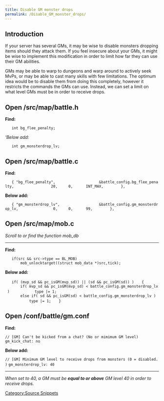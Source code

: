 ```yaml
---
title: Disable GM monster drops
permalink: /Disable_GM_monster_drops/
---
```


Introduction
------------

If your server has several GMs, it may be wise to disable monsters dropping items should they attack them. If you feel insecure about your GMs, it might be wise to implement this modification in order to limit how far they can use their GM abilities.

GMs may be able to warp to dungeons and warp around to actively seek MvPs, or may be able to cast many skills with few limitations. The optimum idea would be to disable them from doing this completely, however it restricts the commands the GMs can use. Instead, we can set a limit on what level GMs must be in order to receive drops.

Open /src/map/battle.h
----------------------

**Find:**

`   int bg_flee_penalty;`

*'Below add:*

`   int gm_monsterdrop_lv;`

Open /src/map/battle.c
----------------------

**Find:**

`   { "bg_flee_penalty",                    &battle_config.bg_flee_penalty,                 20,     0,      INT_MAX,        },`

**Below add:**

`   { "gm_monsterdrop_lv",                  &battle_config.gm_monsterdrop_lv,                0,     0,      99,        },`

Open /src/map/mob.c
-------------------

*Scroll to or find the function mob_db*

------------------------------------------------------------------------

**Find:**

`   if(src && src->type == BL_MOB)`
`       mob_unlocktarget((struct mob_data *)src,tick);`

**Below add:**

`   if( (mvp_sd && pc_isGM(mvp_sd)) || (sd && pc_isGM(sd)) )`
`   {`
`       if( mvp_sd && pc_isGM(mvp_sd) < battle_config.gm_monsterdrop_lv )`
`           type |= 1;`
`       else if( sd && pc_isGM(sd) < battle_config.gm_monsterdrop_lv )`
`           type |= 1;`
`   }`

Open /conf/battle/gm.conf
-------------------------

**Find:**

`// [GM] Can't be kicked from a chat? (No or mimimum GM level)`
`gm_kick_chat: no`

**Below add:**

`// [GM] Minimum GM level to receive drops from monsters (0 = disabled.)`
`gm_monsterdrop_lv: 40`

------------------------------------------------------------------------

*When set to 40, a GM must be **equal to or above** GM level 40 in order to receive drops.*

[Category:Source Snippets](Category:Source_Snippets)